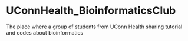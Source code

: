 # UConnHealth_BioinformaticsClub
The place where a group of students from UConn Health sharing tutorial and codes about bioinformatics
